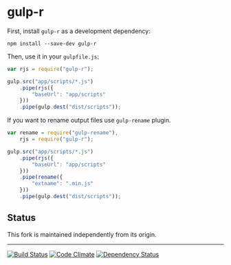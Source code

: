 # gulp-r

First, install `gulp-r` as a development dependency:

```shell
npm install --save-dev gulp-r
```

Then, use it in your `gulpfile.js`:

```javascript
var rjs = require("gulp-r");

gulp.src("app/scripts/*.js")
    .pipe(rjs({
        "baseUrl": "app/scripts"
    }))
    .pipe(gulp.dest("dist/scripts"));
```

If you want to rename output files use `gulp-rename` plugin.

```JavaScript
var rename = require("gulp-rename"),
    rjs = require("gulp-r");

gulp.src("app/scripts/*.js")
    .pipe(rjs({
        "baseUrl": "app/scripts"
    }))
    .pipe(rename({
        "extname": ".min.js"
    }))
    .pipe(gulp.dest("dist/scripts"));
```

## Status

This fork is maintained independently from its origin.

---

[![Build Status](https://travis-ci.org/smrtlabs/smrt-gulp-r.svg?branch=master)](https://travis-ci.org/smrtlabs/smrt-gulp-r)
[![Code Climate](https://codeclimate.com/github/smrtlabs/smrt-gulp-r.png)](https://codeclimate.com/github/smrtlabs/smrt-gulp-r)
[![Dependency Status](https://david-dm.org/smrtlabs/smrt-gulp-r.svg)](https://david-dm.org/smrtlabs/smrt-gulp-r)
